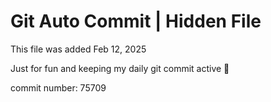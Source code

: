 # Git Auto Commit | Hidden File

This file was added Feb 12, 2025

Just for fun and keeping my daily git commit active 🤪

commit number: 75709
